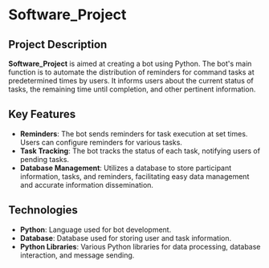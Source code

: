 # Software_Project

## Project Description

**Software_Project** is aimed at creating a bot using Python. The bot's main function is to automate the distribution of reminders for command tasks at predetermined times by users. It informs users about the current status of tasks, the remaining time until completion, and other pertinent information.

## Key Features

- **Reminders**: The bot sends reminders for task execution at set times. Users can configure reminders for various tasks.
- **Task Tracking**: The bot tracks the status of each task, notifying users of pending tasks.
- **Database Management**: Utilizes a database to store participant information, tasks, and reminders, facilitating easy data management and accurate information dissemination.

## Technologies

- **Python**: Language used for bot development.
- **Database**: Database used for storing user and task information.
- **Python Libraries**: Various Python libraries for data processing, database interaction, and message sending.
